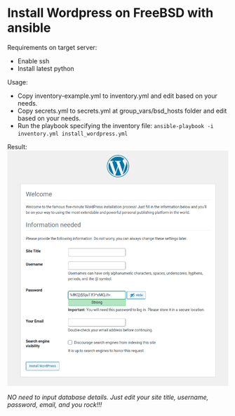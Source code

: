 # Install Wordpress on FreeBSD with ansible

Requirements on target server:

- Enable ssh
- Install latest python

Usage:

- Copy inventory-example.yml to inventory.yml and edit based on your needs.
- Copy secrets.yml to secrets.yml at group_vars/bsd_hosts folder and edit based on your needs.
- Run the playbook specifying the inventory file: `ansible-playbook -i inventory.yml install_wordpress.yml`

Result:
![ wordpress installation page](images/image.png "Wordpress initial setup")

_NO need to input database details. Just edit your site title, username, password, email, and you rock!!!_
